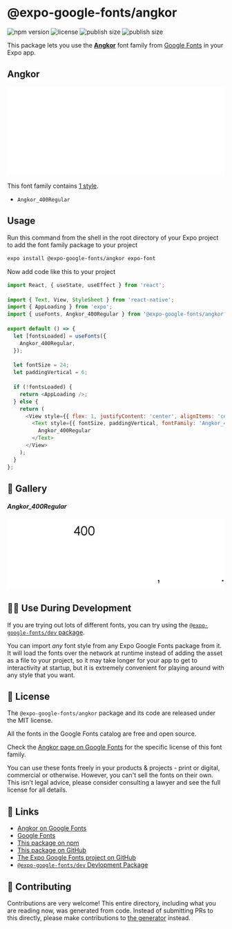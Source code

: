 # @expo-google-fonts/angkor

![npm version](https://flat.badgen.net/npm/v/@expo-google-fonts/angkor)
![license](https://flat.badgen.net/github/license/expo/google-fonts)
![publish size](https://flat.badgen.net/packagephobia/install/@expo-google-fonts/angkor)
![publish size](https://flat.badgen.net/packagephobia/publish/@expo-google-fonts/angkor)

This package lets you use the [**Angkor**](https://fonts.google.com/specimen/Angkor) font family from [Google Fonts](https://fonts.google.com/) in your Expo app.

## Angkor

![Angkor](./font-family.png)

This font family contains [1 style](#-gallery).

- `Angkor_400Regular`

## Usage

Run this command from the shell in the root directory of your Expo project to add the font family package to your project
```sh
expo install @expo-google-fonts/angkor expo-font
```

Now add code like this to your project
```js
import React, { useState, useEffect } from 'react';

import { Text, View, StyleSheet } from 'react-native';
import { AppLoading } from 'expo';
import { useFonts, Angkor_400Regular } from '@expo-google-fonts/angkor';

export default () => {
  let [fontsLoaded] = useFonts({
    Angkor_400Regular,
  });

  let fontSize = 24;
  let paddingVertical = 6;

  if (!fontsLoaded) {
    return <AppLoading />;
  } else {
    return (
      <View style={{ flex: 1, justifyContent: 'center', alignItems: 'center' }}>
        <Text style={{ fontSize, paddingVertical, fontFamily: 'Angkor_400Regular' }}>
          Angkor_400Regular
        </Text>
      </View>
    );
  }
};

```

## 🔡 Gallery

##### Angkor_400Regular
![Angkor_400Regular](./Angkor_400Regular.ttf.png)


## 👩‍💻 Use During Development

If you are trying out lots of different fonts, you can try using the [`@expo-google-fonts/dev` package](https://github.com/expo/google-fonts/tree/master/font-packages/dev#readme).

You can import *any* font style from any Expo Google Fonts package from it. It will load the fonts
over the network at runtime instead of adding the asset as a file to your project, so it may take longer
for your app to get to interactivity at startup, but it is extremely convenient
for playing around with any style that you want.

## 📖 License

The `@expo-google-fonts/angkor` package and its code are released under the MIT license.

All the fonts in the Google Fonts catalog are free and open source.

Check the [Angkor page on Google Fonts](https://fonts.google.com/specimen/Angkor) for the specific license of this font family.

You can use these fonts freely in your products & projects - print or digital, commercial or otherwise. However, you can't sell the fonts on their own. This isn't legal advice, please consider consulting a lawyer and see the full license for all details.

## 🔗 Links

- [Angkor on Google Fonts](https://fonts.google.com/specimen/Angkor)
- [Google Fonts](https://fonts.google.com/)
- [This package on npm](https://www.npmjs.com/package/@expo-google-fonts/angkor)
- [This package on GitHub](https://github.com/expo/google-fonts/tree/master/font-packages/angkor)
- [The Expo Google Fonts project on GitHub](https://github.com/expo/google-fonts)
- [`@expo-google-fonts/dev` Devlopment Package](https://github.com/expo/google-fonts/tree/master/font-packages/dev)

## 🤝 Contributing

Contributions are very welcome! This entire directory, including what you are reading now, was generated from code. Instead of submitting PRs to this directly, please make contributions to [the generator](https://github.com/expo/google-fonts/tree/master/packages/generator) instead.
